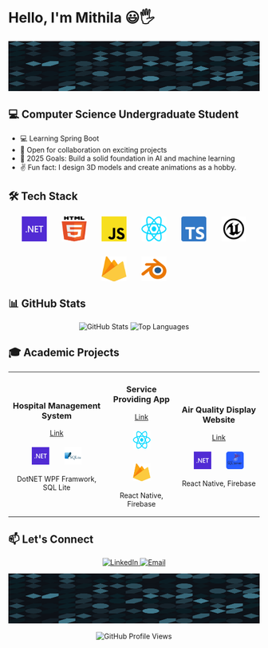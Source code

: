 # Hello, I'm Mithila 😃🖐

<p align="center">
  <img src="background.svg" alt="Banner" style="width: 100%; height: 100px;">
</p>

## 💻 Computer Science Undergraduate Student

- 💻 Learning Spring Boot
- 👯 Open for collaboration on exciting projects
- 🎯 2025 Goals: Build a solid foundation in AI and machine learning
- ✌ Fun fact: I design 3D models and create animations as a hobby.

## 🛠️ Tech Stack

<div align="center" style="display: flex; flex-wrap: wrap; justify-content: center; gap: 30px; margin: 20px 0;">
  <img src="/techStackIcons/dotnet.svg" alt="DotNET" width="50" height="50" />
  <img src="/techStackIcons/html-5.svg" alt="HTML5" width="50" height="50" />
  <img src="/techStackIcons/javascript.svg" alt="JavaScript" width="50" height="50" />
  <img src="/techStackIcons/react.svg" alt="React" width="50" height="50" />
  <img src="/techStackIcons/typescript-icon.svg" alt="TypeScript" width="50" height="50" />
  <img src="/techStackIcons/unreal-engine-svgrepo-com.svg" alt="Unreal Engine" width="50" height="50" />
  <img src="/techStackIcons/firebase.svg" alt="Firebase" width="50" height="50" />
  <img src="/techStackIcons/blender-svgrepo-com.svg" alt="Blender" width="50" height="50" />
</div>

## 📊 GitHub Stats

<p align="center">
  <img height="180em" src="https://github-readme-stats.vercel.app/api?username=mithila001&show_icons=true&theme=radical" alt="GitHub Stats" />
  <img height="180em" src="https://github-readme-stats.vercel.app/api/top-langs/?username=mithila001&layout=compact&theme=radical" alt="Top Languages" />
</p>

## 🎓 Academic Projects

<table align="center">
  <tr>
    <td align="center">
      <h3>Hospital Management System</h3>
      <a href="https://github.com/Mithila001/HMS_2" target="_blank">
        Link
      </a>
      <div align="center" style="display: flex; flex-wrap: wrap; justify-content: center; gap: 30px; margin: 20px">
        <img src="/techStackIcons/dotnet.svg" alt="DotNET" width="35" height="35" />
        <img src="/techStackIcons/sqlLite.svg" alt="DotNET" width="35" height="35" />
      </div>
      <p>DotNET WPF Framwork, SQL Lite</p>
    </td>
    <td align="center">
      <h3>Service Providing App</h3>
      <a href="https://github.com/dananjaya2002/react-native-service-providing-app" target="_blank">
        Link
      </a>
      <div align="center" style="display: flex; flex-wrap: wrap; justify-content: center; gap: 30px; margin: 20px">
        <img src="/techStackIcons/react.svg" alt="DotNET" width="35" height="35" />
        <img src="/techStackIcons/firebase.svg" alt="DotNET" width="35" height="35" />
      </div>
      <p>React Native, Firebase</p>
    </td>
    <td align="center">
      <h3>Air Quality Display Website</h3>
      <a href="https://github.com/Mithila001/Air_Quality_Monitoring_Website" target="_blank">
        Link
      </a>
      <div align="center" style="display: flex; flex-wrap: wrap; justify-content: center; gap: 30px; margin: 20px">
        <img src="/techStackIcons/dotnet.svg" alt="DotNET" width="35" height="35" />
        <img src="/techStackIcons/sqlServer.svg" alt="DotNET" width="35" height="35" />
      </div>
      <p>React Native, Firebase</p>
    </td>
  </tr>
</table>

## 📫 Let's Connect

<p align="center">
  <a href="https://www.linkedin.com/in/mithila-dissanyaka-aab93a274/">
    <img src="https://img.shields.io/badge/-LinkedIn-0077B5?style=flat-square&logo=Linkedin&logoColor=white" alt="LinkedIn" />
  </a>
  <a href="mailto:mithiladissanayakaofficial@gmail.com">
    <img src="https://img.shields.io/badge/-Email-D14836?style=flat-square&logo=Gmail&logoColor=white" alt="Email" />
  </a>
  
</p>

<!-- Custom SVG Footer -->
<p align="center">
  <img src="background.svg" alt="Banner" style="width: 100%; height: 100px;"/>
</p>

<p align="center">
  <img src="https://komarev.com/ghpvc/?username=mithila001&color=blue&style=for-the-badge" alt="GitHub Profile Views" />
</p>
